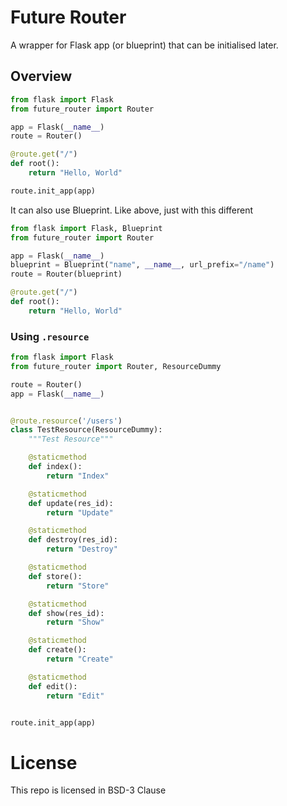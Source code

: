 # Future Router

A wrapper for Flask app (or blueprint) that can be initialised later.

## Overview

```python
from flask import Flask
from future_router import Router

app = Flask(__name__)
route = Router()

@route.get("/")
def root():
    return "Hello, World"

route.init_app(app)
```

It can also use Blueprint. Like above, just with this different

```python
from flask import Flask, Blueprint
from future_router import Router

app = Flask(__name__)
blueprint = Blueprint("name", __name__, url_prefix="/name")
route = Router(blueprint)

@route.get("/")
def root():
    return "Hello, World"
```

### Using `.resource`

```python
from flask import Flask
from future_router import Router, ResourceDummy

route = Router()
app = Flask(__name__)


@route.resource('/users')
class TestResource(ResourceDummy):
    """Test Resource"""

    @staticmethod
    def index():
        return "Index"

    @staticmethod
    def update(res_id):
        return "Update"

    @staticmethod
    def destroy(res_id):
        return "Destroy"

    @staticmethod
    def store():
        return "Store"

    @staticmethod
    def show(res_id):
        return "Show"

    @staticmethod
    def create():
        return "Create"

    @staticmethod
    def edit():
        return "Edit"


route.init_app(app)
```

# License

This repo is licensed in BSD-3 Clause
